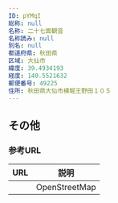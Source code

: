 ```yaml
---
ID: pYMqI
総称: null
名称: 二十七面観音
名称読み: null
別名: null
都道府県: 秋田県
区域: 大仙市
緯度: 39.4934193
経度: 140.5521632
郵便番号: 49225
住所: 秋田県大仙市横堀王野田１０５
---
```


## その他

### 参考URL

| URL | 説明          |
| --- | ------------- |
|     | OpenStreetMap |
